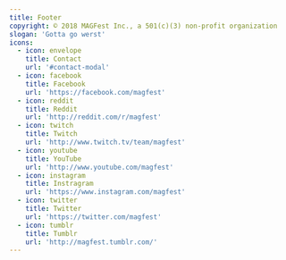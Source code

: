 ```yaml
---
title: Footer
copyright: © 2018 MAGFest Inc., a 501(c)(3) non-profit organization
slogan: 'Gotta go werst'
icons:
  - icon: envelope
    title: Contact
    url: '#contact-modal'
  - icon: facebook
    title: Facebook
    url: 'https://facebook.com/magfest'
  - icon: reddit
    title: Reddit
    url: 'http://reddit.com/r/magfest'
  - icon: twitch
    title: Twitch
    url: 'http://www.twitch.tv/team/magfest'
  - icon: youtube
    title: YouTube
    url: 'http://www.youtube.com/magfest'
  - icon: instagram
    title: Instragram
    url: 'https://www.instagram.com/magfest'
  - icon: twitter
    title: Twitter
    url: 'https://twitter.com/magfest'
  - icon: tumblr
    title: Tumblr
    url: 'http://magfest.tumblr.com/'
---
```

